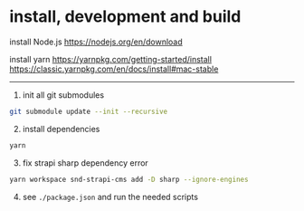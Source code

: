 # install, development and build

install Node.js
https://nodejs.org/en/download

install yarn
https://yarnpkg.com/getting-started/install
https://classic.yarnpkg.com/en/docs/install#mac-stable

--------------------------------------------

1. init all git submodules
```sh
git submodule update --init --recursive
```

2. install dependencies
```sh
yarn
```

3. fix strapi sharp dependency error
```sh
yarn workspace snd-strapi-cms add -D sharp --ignore-engines
```

4. see ```./package.json``` and run the needed scripts